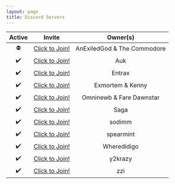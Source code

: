 ```yaml
---
layout: page
title: Discord Servers
---
```


<center>

Active | Invite | Owner(s)
:----: | :----: | :------:
⛔️ | [Click to Join!][Allagan Data Acquisition Module] | AnExiledGod & The Commodore
✔️ | [Click to Join!][Shinra] | Auk
✔️ | [Click to Join!][EntraxBuddy] | Entrax
✔️ | [Click to Join!][Magitek] | Exmortem & Kenny
✔️ | [Click to Join!][Omniverse] | Omninewb & Fare Dawnstar
✔️ | [Click to Join!][Lisbeth & Agil] | Saga
✔️ | [Click to Join!][Sodimms Stuff] | sodimm
✔️ | [Click to Join!][Mud Assist] | spearmint
✔️ | [Click to Join!][Wheredidigo] | Wheredidigo
✔️ | [Click to Join!][y2kode] | y2krazy
✔️ | [Click to Join!][ZZI Productions] | zzi

</center>

[Allagan Data Acquisition Module]: https://discord.gg/hhpW645 "Allagan Data Acquisition Module"
[Shinra]: https://discord.gg/uEhp5BJ "Shinra"
[EntraxBuddy]: https://discord.gg/gpUMYC9 "EntraxBuddy"
[Magitek]: https://discord.gg/W6TXCNU "Magitek"
[Omniverse]: https://discord.gg/KAwRP4C "Omniverse"
[Lisbeth & Agil]: https://discord.gg/0nBA0DlNByPBwqd6 "Lisbeth & Agil"
[Sodimms Stuff]: https://discord.gg/zkNYzAs "Sodimms Stuff"
[Mud Assist]: https://discord.gg/YmzsEGm "Mud Assist"
[Wheredidigo]: https://discord.gg/G6WeNaR "Wheredidigo"
[y2kode]: https://discord.gg/2X2UC7h "y2kode"
[ZZI Productions]: https://discord.gg/4UXTZC9 "ZZI Productions"

